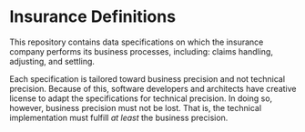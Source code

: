 # Insurance Definitions
This repository contains data specifications on which the insurance company performs its business processes, including: claims handling, adjusting, and settling.  

Each specification is tailored toward business precision and not technical precision.  Because of this, software developers and architects have creative license to adapt the specifications for technical precision.  In doing so, however, business precision must not be lost.  That is, the technical implementation must fulfill *at least* the business precision.